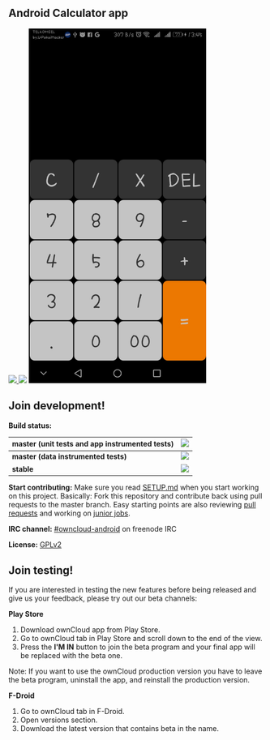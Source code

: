 ## Android Calculator app

<a href="https://play.google.com/store/apps/details?id=com.owncloud.android">
  <img src="https://play.google.com/intl/en_us/badges/images/generic/en_badge_web_generic.png" height="75"></a><a href="https://f-droid.org/packages/com.owncloud.android/">
  <img src="https://f-droid.org/badge/get-it-on.png" height="75"></a>

<img src="kalkulator.jpg" width="350" margin-left="10px"/> 

## Join development!

**Build status:** <br>

|master (unit tests and app instrumented tests)| ![](https://app.bitrise.io/app/fa5ae3e8d031601f/status.svg?token=EP5etVT9wHG6V1No3yd8fQ&branch=master)|
| :----- | :------ |
|**master (data instrumented tests)**| ![](https://app.bitrise.io/app/78c929113947bc8c/status.svg?token=riaFMnOs2HGHcbTWPxlrbA&branch=master)|
|**stable**| ![](https://app.bitrise.io/app/fa5ae3e8d031601f/status.svg?token=EP5etVT9wHG6V1No3yd8fQ&branch=stable)|

**Start contributing:** Make sure you read [SETUP.md](https://github.com/owncloud/android/blob/master/SETUP.md) when you start working on this project. Basically: Fork this repository and contribute back using pull requests to the master branch.
Easy starting points are also reviewing [pull requests](https://github.com/owncloud/android/pulls) and working on [junior jobs](https://github.com/owncloud/android/issues?q=is%3Aopen+is%3Aissue+label%3A%22Junior+Job%22).

**IRC channel:** [#owncloud-android](https://webchat.freenode.net/?channels=owncloud-android) on freenode IRC

**License:** [GPLv2](https://github.com/owncloud/android/blob/master/LICENSE.txt)

## Join testing!

If you are interested in testing the new features before being released and give us your feedback, please try out our beta channels:

**Play Store**

1. Download ownCloud app from Play Store.
2. Go to ownCloud tab in Play Store and scroll down to the end of the view.
3. Press the **I'M IN** button to join the beta program and your final app will be replaced with the beta one.

Note: If you want to use the ownCloud production version you have to leave the beta program, uninstall the app, and reinstall the production version.

**F-Droid**

1. Go to ownCloud tab in F-Droid.
2. Open versions section.
3. Download the latest version that contains beta in the name.

